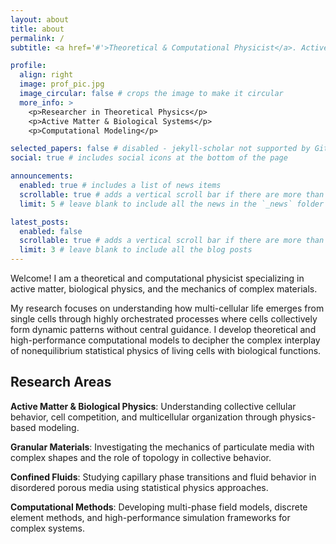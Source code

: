 ```yaml
---
layout: about
title: about
permalink: /
subtitle: <a href='#'>Theoretical & Computational Physicist</a>. Active Matter. Biological Physics. Granular Materials.

profile:
  align: right
  image: prof_pic.jpg
  image_circular: false # crops the image to make it circular
  more_info: >
    <p>Researcher in Theoretical Physics</p>
    <p>Active Matter & Biological Systems</p>
    <p>Computational Modeling</p>

selected_papers: false # disabled - jekyll-scholar not supported by GitHub Pages
social: true # includes social icons at the bottom of the page

announcements:
  enabled: true # includes a list of news items
  scrollable: true # adds a vertical scroll bar if there are more than 3 news items
  limit: 5 # leave blank to include all the news in the `_news` folder

latest_posts:
  enabled: false
  scrollable: true # adds a vertical scroll bar if there are more than 3 new posts items
  limit: 3 # leave blank to include all the blog posts
---
```


Welcome! I am a theoretical and computational physicist specializing in active matter, biological physics, and the mechanics of complex materials.

My research focuses on understanding how multi-cellular life emerges from single cells through highly orchestrated processes where cells collectively form dynamic patterns without central guidance. I develop theoretical and high-performance computational models to decipher the complex interplay of nonequilibrium statistical physics of living cells with biological functions.

## Research Areas

**Active Matter & Biological Physics**: Understanding collective cellular behavior, cell competition, and multicellular organization through physics-based modeling.

**Granular Materials**: Investigating the mechanics of particulate media with complex shapes and the role of topology in collective behavior.

**Confined Fluids**: Studying capillary phase transitions and fluid behavior in disordered porous media using statistical physics approaches.

**Computational Methods**: Developing multi-phase field models, discrete element methods, and high-performance simulation frameworks for complex systems.